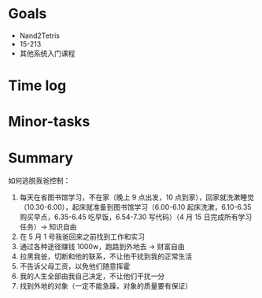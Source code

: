 # Goals

- Nand2Tetris
- 15-213
- 其他系统入门课程

# Time log

# Minor-tasks

# Summary

如何逃脱我爸控制：

1. 每天在省图书馆学习，不在家（晚上 9 点出发，10 点到家），回家就洗漱睡觉（10.30-6.00），起床就准备到图书馆学习（6.00-6.10 起床洗漱，6.10-6.35 购买早点，6.35-6.45 吃早饭，6.54-7.30 写代码）（4 月 15 日完成所有学习任务）-> 知识自由
2. 在 5 月 1 号我爸回来之前找到工作和实习
3. 通过各种途径赚钱 1000w，跑路到外地去 -> 财富自由
4. 拉黑我爸，切断和他的联系，不让他干扰到我的正常生活
5. 不告诉父母工资，以免他们随意挥霍
6. 我的人生全部由我自己决定，不让他们干扰一分
7. 找到外地的对象（一定不能急躁，对象的质量要有保证）
